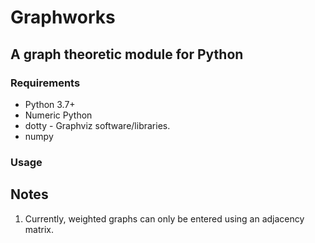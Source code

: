 # Graphworks

## A graph theoretic module for Python

### Requirements

* Python 3.7+
* Numeric Python
* dotty - Graphviz software/libraries.
* numpy

### Usage

## Notes

1. Currently, weighted graphs can only be entered using an adjacency matrix.
